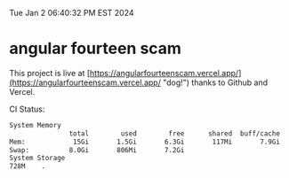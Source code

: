 Tue Jan  2 06:40:32 PM EST 2024

# angular fourteen scam


This project is live at [https://angularfourteenscam.vercel.app/](https://angularfourteenscam.vercel.app/ "dog!") thanks to Github and Vercel.

CI Status: 

```bash
System Memory
               total        used        free      shared  buff/cache   available
Mem:            15Gi       1.5Gi       6.3Gi       117Mi       7.9Gi        13Gi
Swap:          8.0Gi       806Mi       7.2Gi
System Storage
728M	.
```
